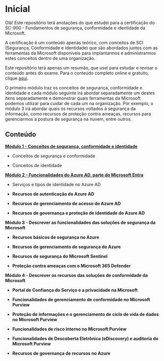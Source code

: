 # Inicial

Olá! Este repositório terá anotações do que estudei para a certificação do SC-900 - Fundamentos de segurança, conformidade e identidade da Microsoft.

A certificação é um conteúdo apenas teórico, com conceitos de SCI (Segurança, Conformidade e Identidade) que são abordados juntos com as ferramentas da Microsoft disponíveis para implantarmos e administrarmos estes conceitos dentro de uma organização. 

Este repositório terá apenas um resumão, que usei para estudar e revisar o conteúdo antes do exame. Para o conteúdo completo online e gratuito, clique [aqui](https://learn.microsoft.com/pt-br/certifications/exams/sc-900/).

O primeiro módulo traz os conceitos de segurança, conformidade e identidade e cada módulo seguinte irá abordar separadamente um destes itens separadamente e demonstrar quais ferramentas da Microsoft podemos utilizar para cuidar de cada um na organização. Por exemplo, o módulo 3 irá abordar quais os recursos voltados à segurança da informação, como recursos de proteção contra ameaças, recursos para gerenciarmos a postura de segurança na nuvem, entre outros.    

## Conteúdo

[**Módulo 1 - Conceitos de segurança, conformidade e identidade**](Modulo1/)

* Conceitos de segurança e conformidade

* Conceitos de identidade

[**Módulo 2 - Funcionalidades do Azure AD, parte do Microsoft Entra**](Modulo2/)

* Serviços e tipos de identidade no Azure AD

* **Recursos de autenticação do Azure AD**

* **Recursos de gerenciamento de acesso do Azure AD**

* **Recursos de governança e proteção de identidade do Azure AD**

**Módulo 3 - Descrever as funcionalidades das soluções de segurança da Microsoft**

* **Recursos básicos de segurança no Azure**

* **Recursos de gerenciamento de segurança do Azure**

* **Recursos de segurança do Microsoft Sentinel**

* **Proteção contra ameaças com o Microsoft 365 Defender**

**Módulo 4 - Descrever os recursos das soluções de conformidade da Microsoft**

* **Portal de Confiança do Serviço e a privacidade na Microsoft**

* **Funcionalidades de gerenciamento de conformidade no Microsoft Purview**

* **Proteção de informações e o gerenciamento de ciclo de vida de dados no Microsoft Purview**

* **Funcionalidades de risco interno no Microsoft Purview**

* **Funcionalidades de Descoberta Eletrônica (eDiscovery) e auditoria do Microsoft Purview**

* **Recursos de governança de recursos no Azure**



